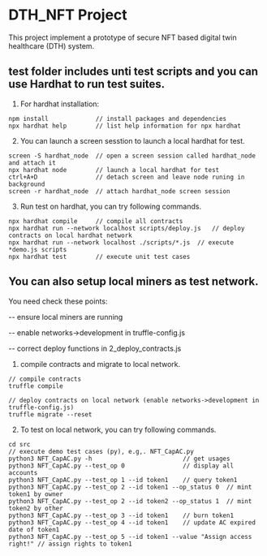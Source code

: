 # DTH_NFT Project

This project implement a prototype of secure NFT based digital twin healthcare (DTH) system.


## test folder includes unti test scripts and you can use Hardhat to run test suites.

1) For hardhat installation:
```shell
npm install				// install packages and dependencies
npx hardhat help		// list help information for npx hardhat
```

2) You can launch a screen sesstion to launch a local hardhat for test. 
```shell
screen -S hardhat_node  // open a screen session called hardhat_node and attach it
npx hardhat node        // launch a local hardhat for test
ctrl+A+D 				// detach screen and leave node runing in background
screen -r hardhat_node  // attach hardhat_node screen session
````

3) Run test on hardhat, you can try following commands. 
```shell
npx hardhat compile		// compile all contracts
npx hardhat run --network localhost scripts/deploy.js	// deploy contracts on local hardhat network
npx hardhat run --network localhost ./scripts/*.js	// execute *demo.js scripts
npx hardhat test		// execute unit test cases
````

## You can also setup local miners as test network.

You need check these points:

-- ensure local miners are running

-- enable networks->development in truffle-config.js 

-- correct deploy functions in 2_deploy_contracts.js

1) compile contracts and migrate to local network.
```shell
// compile contracts
truffle compile	

// deploy contracts on local network (enable networks->development in truffle-config.js)
truffle migrate --reset
````

2) To test on local network, you can try following commands.
```shell
cd src
// execute demo test cases (py), e.g,. NFT_CapAC.py
python3 NFT_CapAC.py -h  						// get usages
python3 NFT_CapAC.py --test_op 0				// display all accounts
python3 NFT_CapAC.py --test_op 1 --id token1	// query token1 
python3 NFT_CapAC.py --test_op 2 --id token1 --op_status 0	// mint token1 by owner
python3 NFT_CapAC.py --test_op 2 --id token2 --op_status 1	// mint token2 by other
python3 NFT_CapAC.py --test_op 3 --id token1	// burn token1
python3 NFT_CapAC.py --test_op 4 --id token1	// update AC expired date of token1
python3 NFT_CapAC.py --test_op 5 --id token1 --value "Assign access right!" // assign rights to token1
````